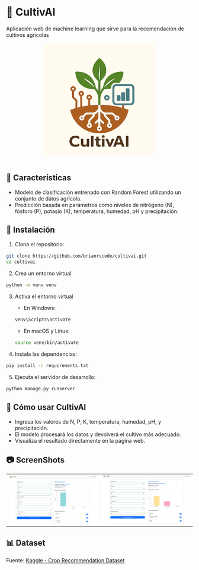 # 🌱 CultivAI
<p>Aplicación web de machine learning que sirve para la recomendación de cultivos agrícolas</p>
<div align="center">
    <img src="./imgs/cultivai.jpeg" width="300px">
</div>

<br>

## 📌 Características
- Modelo de clasificación entrenado con Random Forest utilizando un conjunto de datos agrícola.
- Predicción basada en parámetros como niveles de nitrógeno (N), fósforo (P), potasio (K), temperatura, humedad, pH y precipitación.

## 🚀 Instalación

1. Clona el repositorio:
```bash
git clone https://github.com/brianrscode/cultivai.git
cd cultivai
```
2. Crea un entorno virtual
```bash
python -m venv venv
```

3. Activa el entorno virtual
    - En Windows:

    ```bash
    venv\Scripts\activate
    ```

    - En macOS y Linux:

    ```bash
    source venv/bin/activate
    ```

4. Instala las dependencias:
```bash
pip install -r requirements.txt
```

5. Ejecuta el servidor de desarrollo:
```bash
python manage.py runserver
```

## 🧪 Cómo usar CultivAI
- Ingresa los valores de N, P, K, temperatura, humedad, pH, y precipitación.
- El modelo procesará los datos y devolverá el cultivo más adecuado.
- Visualiza el resultado directamente en la página web.

## 📷 ScreenShots
<table>
    <tr>
        <td>
            <img src="imgs/1.png" width=800>
        </td>
        <td>
            <img src="imgs/2.png" width=800>
        </td>
    </tr>
</table>

## 📊 Dataset

Fuente: [Kaggle - Crop Recommendation Dataset](https://www.kaggle.com/datasets/atharvaingle/crop-recommendation-dataset/data)